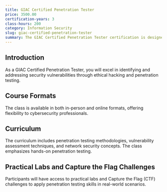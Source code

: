 ```yaml
---
title: GIAC Certified Penetration Tester
price: 3500.00
certification-years: 3
class-hours: 200
category: Information Security
slug: giac-certified-penetration-tester
summary: The GIAC Certified Penetration Tester certification is designed for professionals specializing in ethical hacking and penetration testing. This comprehensive class covers penetration testing methodologies, vulnerability assessment, and network security. It equips candidates with the skills needed to identify and secure vulnerabilities in computer systems.
---
```


## Introduction

As a GIAC Certified Penetration Tester, you will excel in identifying and addressing security vulnerabilities through ethical hacking and penetration testing.

## Course Formats

The class is available in both in-person and online formats, offering flexibility to cybersecurity professionals.

## Curriculum

The curriculum includes penetration testing methodologies, vulnerability assessment techniques, and network security concepts. The class emphasizes hands-on penetration testing.

## Practical Labs and Capture the Flag Challenges

Participants will have access to practical labs and Capture the Flag (CTF) challenges to apply penetration testing skills in real-world scenarios.

